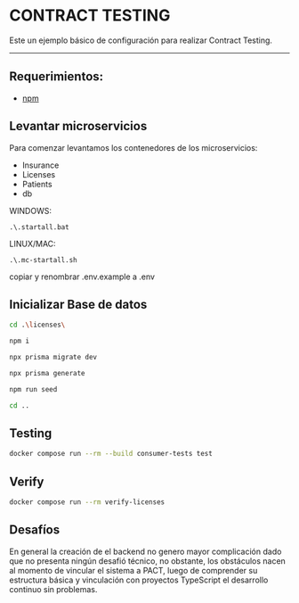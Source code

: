# CONTRACT TESTING
Este un ejemplo básico de configuración para realizar Contract Testing.

---

## Requerimientos:
- [npm](https://docs.npmjs.com/downloading-and-installing-node-js-and-npm)


## Levantar microservicios
Para comenzar levantamos los contenedores de los microservicios:
- Insurance
- Licenses
- Patients
- db

WINDOWS:
```
.\.startall.bat
```

LINUX/MAC:
```
.\.mc-startall.sh
```

copiar y renombrar .env.example a .env

## Inicializar Base de datos
```bash
cd .\licenses\
```


```bash
npm i
```

```bash
npx prisma migrate dev
```

```bash
npx prisma generate
```
```bash
npm run seed
```

```bash
cd ..
```

## Testing

```bash
docker compose run --rm --build consumer-tests test
```

## Verify

```bash
docker compose run --rm verify-licenses
```


## Desafíos

En general la creación de el backend no genero mayor complicación dado que no presenta ningún desafió técnico, no obstante, los obstáculos nacen al momento de vincular el sistema a PACT, luego de comprender su estructura básica y vinculación con proyectos TypeScript el desarrollo continuo sin problemas.